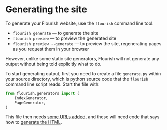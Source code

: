 # Generating the site

To generate your Flourish website, use the `flourish` command line tool:

  * `flourish generate` — to generate the site
  * `flourish preview` — to preview the generated site
  * `flourish preview --generate` — to preview the site, regenerating pages
    as you request them in your browser

However, unlike some static site generators, Flourish will not generate any
output without being told explicitly what to do.

To start generating output, first you need to create a file `generate.py`
within your source directory, which is python source code that the `flourish`
command line script reads. Start the file with:

```python
from flourish.generators import (
    IndexGenerator,
    PageGenerator,
)
```

This file then needs [some URLs added](/adding-urls/), and these will need
code that says how to [generate the HTML](/generating-html/).
